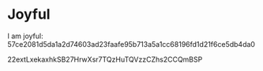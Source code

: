# Joyful

I am joyful: 57ce2081d5da1a2d74603ad23faafe95b713a5a1cc68196fd1d21f6ce5db4da0


22extLxekaxhkSB27HrwXsr7TQzHuTQVzzCZhs2CCQmBSP